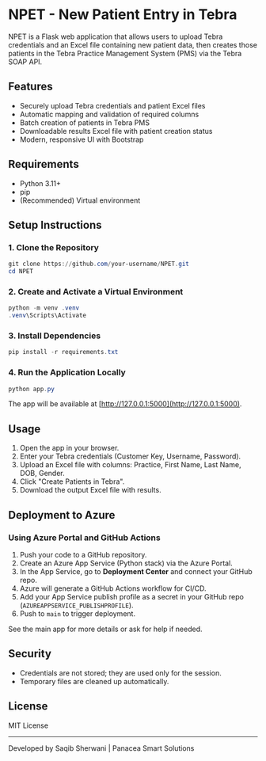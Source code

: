 # NPET - New Patient Entry in Tebra

NPET is a Flask web application that allows users to upload Tebra credentials and an Excel file containing new patient data, then creates those patients in the Tebra Practice Management System (PMS) via the Tebra SOAP API.

## Features
- Securely upload Tebra credentials and patient Excel files
- Automatic mapping and validation of required columns
- Batch creation of patients in Tebra PMS
- Downloadable results Excel file with patient creation status
- Modern, responsive UI with Bootstrap

## Requirements
- Python 3.11+
- pip
- (Recommended) Virtual environment

## Setup Instructions

### 1. Clone the Repository
```powershell
git clone https://github.com/your-username/NPET.git
cd NPET
```

### 2. Create and Activate a Virtual Environment
```powershell
python -m venv .venv
.venv\Scripts\Activate
```

### 3. Install Dependencies
```powershell
pip install -r requirements.txt
```

### 4. Run the Application Locally
```powershell
python app.py
```

The app will be available at [http://127.0.0.1:5000](http://127.0.0.1:5000).

## Usage
1. Open the app in your browser.
2. Enter your Tebra credentials (Customer Key, Username, Password).
3. Upload an Excel file with columns: Practice, First Name, Last Name, DOB, Gender.
4. Click "Create Patients in Tebra".
5. Download the output Excel file with results.

## Deployment to Azure

### Using Azure Portal and GitHub Actions
1. Push your code to a GitHub repository.
2. Create an Azure App Service (Python stack) via the Azure Portal.
3. In the App Service, go to **Deployment Center** and connect your GitHub repo.
4. Azure will generate a GitHub Actions workflow for CI/CD.
5. Add your App Service publish profile as a secret in your GitHub repo (`AZUREAPPSERVICE_PUBLISHPROFILE`).
6. Push to `main` to trigger deployment.

See the main app for more details or ask for help if needed.

## Security
- Credentials are not stored; they are used only for the session.
- Temporary files are cleaned up automatically.

## License
MIT License

---
Developed by Saqib Sherwani | Panacea Smart Solutions

